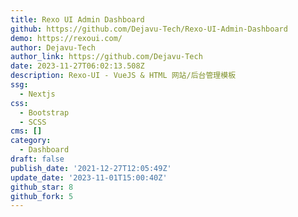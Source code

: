 ```yaml
---
title: Rexo UI Admin Dashboard
github: https://github.com/Dejavu-Tech/Rexo-UI-Admin-Dashboard
demo: https://rexoui.com/
author: Dejavu-Tech
author_link: https://github.com/Dejavu-Tech
date: 2023-11-27T06:02:13.508Z
description: Rexo-UI - VueJS & HTML 网站/后台管理模板
ssg:
  - Nextjs
css:
  - Bootstrap
  - SCSS
cms: []
category:
  - Dashboard
draft: false
publish_date: '2021-12-27T12:05:49Z'
update_date: '2023-11-01T15:00:40Z'
github_star: 8
github_fork: 5
---
```

